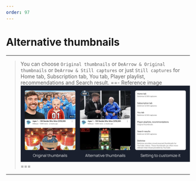 ```yaml
---
order: 97
---
```

# Alternative thumbnails
---
> You can choose `Original thumbnails` or `DeArrow & Original thumbnails` or `DeArrow & Still captures` or just `Still captures` for Home tab, Subscription tab, You tab, Player playlist, recommendations and Search result.
==- Reference image
![](/assets/ytrv/alternative-thumbnails/Alternative-thumbnails.jpg)
===
---